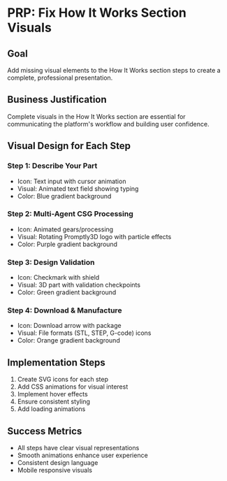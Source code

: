 # PRP: Fix How It Works Section Visuals

## Goal
Add missing visual elements to the How It Works section steps to create a complete, professional presentation.

## Business Justification
Complete visuals in the How It Works section are essential for communicating the platform's workflow and building user confidence.

## Visual Design for Each Step

### Step 1: Describe Your Part
- Icon: Text input with cursor animation
- Visual: Animated text field showing typing
- Color: Blue gradient background

### Step 2: Multi-Agent CSG Processing
- Icon: Animated gears/processing
- Visual: Rotating Promptly3D logo with particle effects
- Color: Purple gradient background

### Step 3: Design Validation
- Icon: Checkmark with shield
- Visual: 3D part with validation checkpoints
- Color: Green gradient background

### Step 4: Download & Manufacture
- Icon: Download arrow with package
- Visual: File formats (STL, STEP, G-code) icons
- Color: Orange gradient background

## Implementation Steps
1. Create SVG icons for each step
2. Add CSS animations for visual interest
3. Implement hover effects
4. Ensure consistent styling
5. Add loading animations

## Success Metrics
- All steps have clear visual representations
- Smooth animations enhance user experience
- Consistent design language
- Mobile responsive visuals 